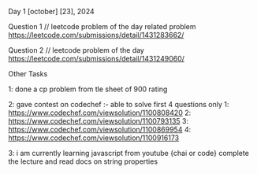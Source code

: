 Day 1
[october] [23], 2024

Question 1 // leetcode problem of the day related problem
https://leetcode.com/submissions/detail/1431283662/

Question 2 // leetcode problem of the day 
https://leetcode.com/submissions/detail/1431249060/

Other Tasks

1: done a cp problem from tle sheet of 900 rating 

2: gave contest on codechef :- able to solve first 4 questions only
1:   https://www.codechef.com/viewsolution/1100808420
2:   https://www.codechef.com/viewsolution/1100793135
3:   https://www.codechef.com/viewsolution/1100869954
4:   https://www.codechef.com/viewsolution/1100916173

3: i am currently learning javascript from youtube {chai or code} complete the lecture and read docs on string properties
